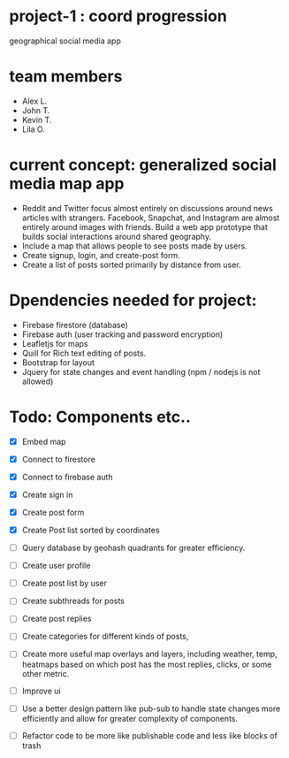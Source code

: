 
# project-1 : coord progression
geographical social media app


# team members
- Alex L.
- John T.
- Kevin T.
- Lila O.

# current concept: generalized social media map app
- Reddit and Twitter focus almost entirely on discussions around news articles with strangers.  Facebook, Snapchat, and Instagram are almost entirely around images with friends. Build a web app prototype that builds social interactions around shared geography.
- Include a map that allows people to see posts made by users. 
- Create signup, login, and create-post form.
- Create a list of posts sorted primarily by distance from user.

# Dpendencies needed for project:
- Firebase firestore (database)
- Firebase auth (user tracking and password encryption)
- Leafletjs for maps
- Quill for Rich text editing of posts.
- Bootstrap for layout
- Jquery for state changes and event handling (npm / nodejs is not allowed)


# Todo: Components etc..
- [x] Embed map

- [x] Connect to firestore

- [x] Connect to firebase auth

- [x] Create sign in

- [x] Create post form

- [x] Create Post list sorted by coordinates


- [ ] Query database by geohash quadrants for greater efficiency.

- [ ] Create user profile

- [ ] Create post list by user

- [ ] Create subthreads for posts

- [ ] Create post replies

- [ ] Create categories for different kinds of posts, 

- [ ] Create more useful map overlays and layers, including weather, temp, heatmaps based on which post has the most replies, clicks, or some other metric. 

- [ ] Improve ui

- [ ] Use a better design pattern like pub-sub to handle state changes more efficiently and allow for greater complexity of components.

- [ ] Refactor code to be more like publishable code and less like blocks of trash
